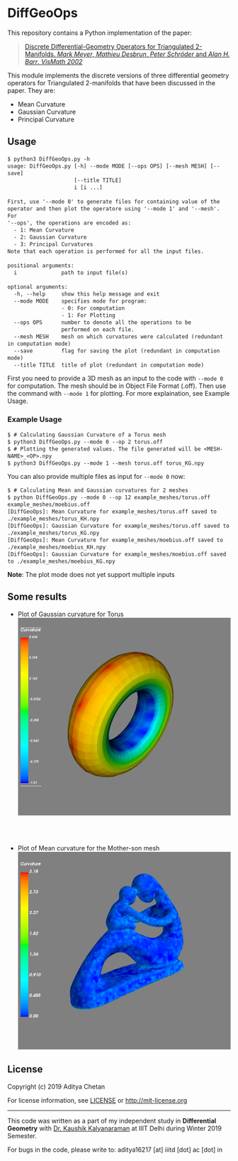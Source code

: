 # DiffGeoOps

This repository contains a Python implementation of the paper:

>[Discrete Differential-Geometry Operators for Triangulated 2-Manifolds. *Mark Meyer*, *Mathieu Desbrun*, *Peter Schröder* and *Alan H. Barr*. *VisMath 2002*](http://www.multires.caltech.edu/pubs/diffGeoOps.pdf)

This module implements the discrete versions of three differential geometry operators for Triangulated 2-manifolds that have been discussed in the paper. They are:

- Mean Curvature
- Gaussian Curvature
- Principal Curvature

## Usage

```
$ python3 DiffGeoOps.py -h
usage: DiffGeoOps.py [-h] --mode MODE [--ops OPS] [--mesh MESH] [--save]
                     [--title TITLE]
                     i [i ...]

First, use '--mode 0' to generate files for containing value of the
operator and then plot the operatore using '--mode 1' and '--mesh'. For
'--ops', the operations are encoded as:
  - 1: Mean Curvature
  - 2: Gaussian Curvature
  - 3: Principal Curvatures
Note that each operation is performed for all the input files.

positional arguments:
  i              path to input file(s)

optional arguments:
  -h, --help     show this help message and exit
  --mode MODE    specifies mode for program:
                 - 0: For computation
                 - 1: For Plotting
  --ops OPS      number to denote all the operations to be
                 performed on each file.
  --mesh MESH    mesh on which curvatures were calculated (redundant in computation mode)
  --save         flag for saving the plot (redundant in computation mode)
  --title TITLE  title of plot (redundant in computation mode)
```


First you need to provide a 3D mesh as an input to the code with `--mode 0` for computation. The mesh should be in Object File Format (.off). Then use the command with `--mode 1` for plotting. For more explaination, see Example Usage.

### Example Usage

```
$ # Calculating Gaussian Curvature of a Torus mesh
$ python3 DiffGeoOps.py --mode 0 --op 2 torus.off
$ # Plotting the generated values. The file generated will be <MESH-NAME>_<OP>.npy
$ python3 DiffGeoOps.py --mode 1 --mesh torus.off torus_KG.npy
```

You can also provide multiple files as input for `--mode 0` now:

```
$ # Calculating Mean and Gaussian curvatures for 2 meshes
$ python DiffGeoOps.py --mode 0 --op 12 example_meshes/torus.off example_meshes/moebius.off
[DiffGeoOps]: Mean Curvature for example_meshes/torus.off saved to ./example_meshes/torus_KH.npy
[DiffGeoOps]: Gaussian Curvature for example_meshes/torus.off saved to ./example_meshes/torus_KG.npy
[DiffGeoOps]: Mean Curvature for example_meshes/moebius.off saved to ./example_meshes/moebius_KH.npy
[DiffGeoOps]: Gaussian Curvature for example_meshes/moebius.off saved to ./example_meshes/moebius_KG.npy
```

**Note**: The plot mode does not yet support multiple inputs


## Some results
- Plot of Gaussian curvature for Torus
![Gaussian curvature for Torus](img/torus_KG.png?raw=true "Gaussian curvature of Torus")

<br> <br>
- Plot of Mean curvature for the Mother-son mesh
![Mean curvature for Mother-son mesh](img/mother.png "Mean curvature plot for Mother-son mesh")


## License 

Copyright (c) 2019 Aditya Chetan

For license information, see [LICENSE](LICENSE) or http://mit-license.org


- - -

This code was written as a part of my independent study in **Differential Geometry** with [Dr. Kaushik Kalyanaraman](https://www.iiitd.ac.in/kaushik) at IIIT Delhi during Winter 2019 Semester. 

For bugs in the code, please write to: aditya16217 [at] iiitd [dot] ac [dot] in


